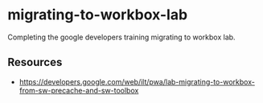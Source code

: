 # migrating-to-workbox-lab

Completing the google developers training migrating to workbox lab.

## Resources
* https://developers.google.com/web/ilt/pwa/lab-migrating-to-workbox-from-sw-precache-and-sw-toolbox
